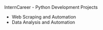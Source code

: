 InternCareer - Python Development Projects
- Web Scraping and Automation
- Data Analysis and Automation
